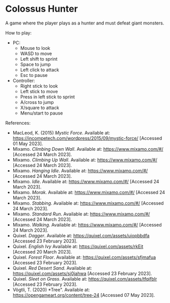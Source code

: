 # Colossus Hunter

A game where the player plays as a hunter and must defeat giant monsters.

How to play:
- PC:
  - Mouse to look
  - WASD to move
  - Left shift to sprint
  - Space to jump
  - Left click to attack
  - Esc to pause
- Controller:
  - Right stick to look
  - Left stick to move
  - Press in left stick to sprint
  - A/cross to jump
  - X/square to attack
  - Menu/start to pause

References:
- MacLeod, K. (2015) *Mystic Force*. Available at: https://incompetech.com/wordpress/2015/09/mystic-force/ [Accessed 01 May 2023].
- Mixamo. *Climbing Down Wall*. Available at: https://www.mixamo.com/#/ [Accessed 24 March 2023].
- Mixamo. *Climbing Up Wall*. Available at: https://www.mixamo.com/#/ [Accessed 24 March 2023].
- Mixamo. *Hanging Idle*. Available at: https://www.mixamo.com/#/ [Accessed 24 March 2023].
- Mixamo. *Idle*. Available at: https://www.mixamo.com/#/ [Accessed 24 March 2023].
- Mixamo. *Morak*. Available at: https://www.mixamo.com/#/ [Accessed 24 March 2023].
- Mixamo. *Stabbing*. Available at: https://www.mixamo.com/#/ [Accessed 24 March 2023].
- Mixamo. *Standard Run*. Available at: https://www.mixamo.com/#/ [Accessed 24 March 2023].
- Mixamo. *Walking*. Available at: https://www.mixamo.com/#/ [Accessed 24 March 2023].
- Quixel. *Dagger*. Available at: https://quixel.com/assets/uiopbbdfa [Accessed 23 February 2023].
- Quixel. *English Ivy* Available at: https://quixel.com/assets/rkEit [Accessed 20 March 2023].
- Quixel. *Forest Floor*. Available at: https://quixel.com/assets/sfjmafua [Accessed 23 February 2023].
- Quixel. *Red Desert Sand*. Available at: https://quixel.com/assets/sj0jahwa [Accessed 23 February 2023].
- Quixel. *Sleet on Grass*. Available at: https://quixel.com/assets/tfqifblr [Accessed 23 February 2023].
- Vögtli, T. (2020) *Tree". Available at: https://opengameart.org/content/tree-24 [Accessed 07 May 2023].
